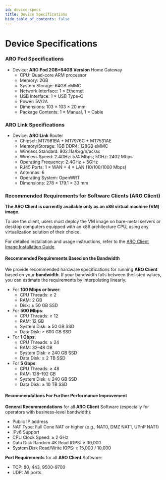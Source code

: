```yaml
---
id: device-specs
title: Device Specifications
hide_table_of_contents: false
---
```


# Device Specifications

### ARO Pod Specifications

- Device: **ARO Pod 2GB+64GB Version** Home Gateway
  - CPU: Quad-core ARM processor
  - Memory: 2GB
  - System Storage: 64GB eMMC
  - Network Interface: 1 × Ethernet
  - USB Interface: 1 × USB Type-C
  - Power: 5V/2A
  - Dimensions: 103 × 103 × 20 mm
  - Package Contents: 1 × Manual, 1 × Cable

### ARO Link Specifications

- Device: **ARO Link** Router
  - Chipset: MT7981BA + MT7976C + MT7531AE
  - Memory/Storage: 1GB DDR4; 128GB eMMC
  - Wireless Standard: 802.11a/b/g/n/ac/ax
  - Wireless Speed: 2.4GHz: 574 Mbps; 5GHz: 2402 Mbps
  - Operating Frequency: 2.4GHz + 5GHz
  - RJ45 Ports: 1 × WAN + 4 × LAN (10/100/1000 Mbps)
  - Antennas: 6
  - Operating System: OpenWRT
  - Dimensions: 278 × 179.1 × 33 mm

### Recommended Requirements for Software Clients (ARO Client)

**The ARO Client is currently available only as an x86 virtual machine (VM) image.**

To use the client, users must deploy the VM image on bare-metal servers or desktop computers equipped with an x86 architecture CPU, using any virtualization solution of their choice.

For detailed installation and usage instructions, refer to the [ARO Client Image Installation Guide](/docs/user-guides/software-setup.md).

#### Recommended Requirements Based on the Bandwidth

We provide recommended hardware specifications for running **ARO Client** based on your **bandwidth**. If your bandwidth falls between the listed values, you can estimate the requirements by interpolating linearly.

- For **100 Mbps or lower**:
  - CPU Threads: ≥ 2
  - RAM: 2 GB
  - Disk: ≥ 50 GB SSD
- For **500 Mbps**:
  - CPU Threads: ≥ 12
  - RAM: 12 GB
  - System Disk: ≥ 50 GB SSD
  - Data Disk: ≥ 600 GB SSD
- For **1 Gbps**:
  - CPU Threads: ≥ 24
  - RAM: 32–48 GB
  - System Disk: ≥ 240 GB SSD
  - Data Disk: ≥ 2 TB SSD
- For **5 Gbps**:
  - CPU Threads: ≥ 48
  - RAM: 128–192 GB
  - System Disk: ≥ 240 GB SSD
  - Data Disk: ≥ 10 TB SSD

#### Recommendations For Further Performance Improvement
  
**General Recommendations** for all **ARO Client** Software (especially for operators with business-level bandwidth):

- Public IP address
- NAT Type: Full Cone NAT or higher (e.g., NAT0, DMZ NAT1, UPnP NAT1)
- IPv6 Support
- CPU Clock Speed: ≥ 2 GHz
- Data Disk Random 4K Read IOPS: ≥ 30,000
- System Disk Read/Write IOPS: ≥ 15,000 / 10,000

**Port Requirements** for all **ARO Client** Software:

- TCP: 80, 443, 9500-9700
- UDP: All ports  